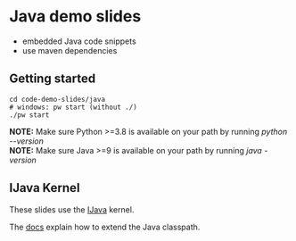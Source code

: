# Java demo slides
* embedded Java code snippets
* use maven dependencies

## Getting started

```shell
cd code-demo-slides/java
# windows: pw start (without ./)
./pw start
```

<div class="alert alert-block alert-info">
    <b>NOTE:</b> Make sure Python >=3.8 is available on your path by running <em>python --version</em></div>
<div class="alert alert-block alert-info">
    <b>NOTE:</b> Make sure Java >=9 is available on your path by running <em>java -version</em></div>

## IJava Kernel
These slides use the [IJava](https://github.com/SpencerPark/IJava) kernel.

The [docs](https://github.com/SpencerPark/IJava/blob/master/docs/magics.md) explain how to extend the Java classpath. 

